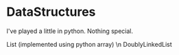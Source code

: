 # DataStructures

I've played a little in python. Nothing special.

List (implemented using python array) \n
DoublyLinkedList
